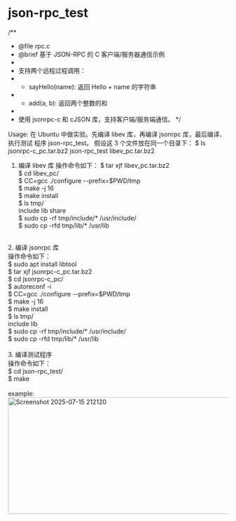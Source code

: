 # json-rpc_test
/**
 * @file rpc.c
 * @brief 基于 JSON-RPC 的 C 客户端/服务器通信示例
 *
 * 支持两个远程过程调用：
 * - sayHello(name): 返回 Hello + name 的字符串
 * - add(a, b): 返回两个整数的和
 *
 * 使用 jsonrpc-c 和 cJSON 库，支持客户端/服务端通信。
 */

Usage:
在 Ubuntu 中做实验。先编译 libev 库，再编译 jsonrpc 库，最后编译、执行测试
程序 json-rpc_test。
假设这 3 个文件放在同一个目录下：
$ ls
jsonrpc-c_pc.tar.bz2 json-rpc_test libev_pc.tar.bz2
<br>
1. 编译 libev 库
操作命令如下：
$ tar xjf libev_pc.tar.bz2 <br>
$ cd libev_pc/ <br>
$ CC=gcc ./configure --prefix=$PWD/tmp <br>
$ make -j 16 <br>
$ make install <br>
$ ls tmp/ <br>
include lib share <br>
$ sudo cp -rf tmp/include/* /usr/include/ <br>
$ sudo cp -rfd tmp/lib/* /usr/lib <br>
<br>
2. 编译 jsonrpc 库 <br>
操作命令如下： <br>
$ sudo apt install libtool <br>
$ tar xjf jsonrpc-c_pc.tar.bz2 <br>
$ cd jsonrpc-c_pc/ <br>
$ autoreconf -i <br>
$ CC=gcc ./configure --prefix=$PWD/tmp <br>
$ make -j 16 <br>
$ make install <br>
$ ls tmp/ <br>
include lib <br>
$ sudo cp -rf tmp/include/* /usr/include/ <br>
$ sudo cp -rfd tmp/lib/* /usr/lib <br>
<br>
3. 编译测试程序 <br>
操作命令如下： <br>
$ cd json-rpc_test/ <br>
$ make <br>
<br>
example:
<img width="754" height="266" alt="Screenshot 2025-07-15 212120" src="https://github.com/user-attachments/assets/f86634b5-210b-40a2-b717-fe5871855477" />

